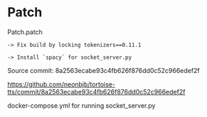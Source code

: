 # Patch

Patch.patch 

    -> Fix build by locking tokenizers==0.11.1

    -> Install `spacy` for socket_server.py

Source commit: 8a2563ecabe93c4fb626f876dd0c52c966edef2f

https://github.com/neonbjb/tortoise-tts/commit/8a2563ecabe93c4fb626f876dd0c52c966edef2f

docker-compose.yml for running socket_server.py
